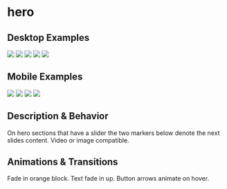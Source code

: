 # hero
## Desktop Examples
<!-- Include an image of this block from the desktop prototype. -->
<img src="https://i.imgur.com/ENyn2k0.png" />
<img src="https://i.imgur.com/OSJd4Gi.png" />
<img src="https://i.imgur.com/s8ixNS9.png" />
<img src="https://i.imgur.com/0i6dYzQ.png" />
<img src="https://i.imgur.com/nFV0K0O.png" />

## Mobile Examples
<!-- Include an image of this block from the mobile prototype. -->
<img src="https://i.imgur.com/vk7mOkH.png" />
<img src="https://i.imgur.com/5tfGEgK.png" />
<img src="https://i.imgur.com//jIzcNtR.png" />
<img src="https://i.imgur.com/SiR6SRf.png" />

## Description & Behavior
On hero sections that have a slider the two markers below denote the next slides content. 
Video or image compatible. 


## Animations & Transitions
Fade in orange block. Text fade in up. Button arrows animate on hover.
